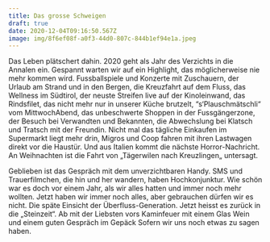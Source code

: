 ```yaml
---
title: Das grosse Schweigen
draft: true
date: 2020-12-04T09:16:50.567Z
image: img/8f6ef08f-a0f3-44d0-807c-844b1ef94e1a.jpeg
---
```

Das Leben plätschert dahin. 2020 geht als Jahr des Verzichts in die Annalen ein. Gespannt warten wir auf ein Highlight, das möglicherweise nie mehr kommen wird. Fussballspiele und Konzerte mit Zuschauern, der Urlaub am Strand und in den Bergen, die Kreuzfahrt auf dem Fluss, das Wellness im Südtirol, der neuste Streifen live auf der Kinoleinwand, das Rindsfilet, das nicht mehr nur in unserer Küche brutzelt, “s‘Plauschmätschli“ vom MittwochAbend, das unbeschwerte Shoppen in der Fussgängerzone, der Besuch bei Verwandten und Bekannten, die Abwechslung bei Klatsch und Tratsch mit der Freundin. Nicht mal das tägliche Einkaufen im Supermarkt liegt mehr drin, Migros und Coop fahren mit ihren Lastwagen direkt vor die Haustür. Und aus Italien kommt die nächste Horror-Nachricht. An Weihnachten ist die Fahrt von „Tägerwilen nach Kreuzlingen„ untersagt.

Geblieben ist das Gespräch mit dem unverzichtbaren Handy. SMS und Trauerfilmchen, die hin und her wandern, haben Hochkonjunktur. Wie schön war es doch vor einem Jahr, als wir alles hatten und immer noch mehr wollten. Jetzt haben wir immer noch alles, aber gebrauchen dürfen wir es nicht. Die späte Einsicht der Überfluss-Generation. Jetzt heisst es zurück in die „Steinzeit“. Ab mit der Liebsten vors Kaminfeuer mit einem Glas Wein und einem guten Gespräch im Gepäck Sofern wir uns noch etwas zu sagen haben.